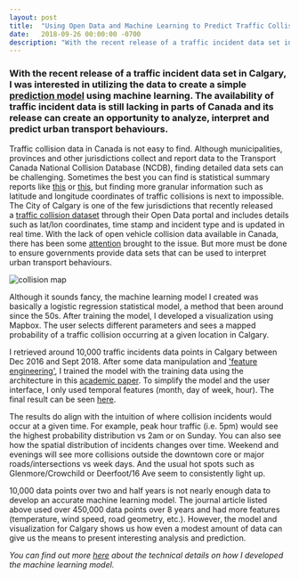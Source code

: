 ```yaml
---
layout: post
title:  "Using Open Data and Machine Learning to Predict Traffic Collisions"
date:   2018-09-26 00:00:00 -0700
description: "With the recent release of a traffic incident data set in Calgary, I was interested in utilizing the data to create a simple prediction model using machine learning. The availability of traffic incident data is still lacking in parts of Canada and its release can create an opportunity to analyze, interpret and predict urban transport behaviours."
---
```

### With the recent release of a traffic incident data set in Calgary, I was interested in utilizing the data to create a simple [prediction model][model] using machine learning. The availability of traffic incident data is still lacking in parts of Canada and its release can create an opportunity to analyze, interpret and predict urban transport behaviours.

Traffic collision data in Canada is not easy to find. Although municipalities, provinces and other jurisdictions collect and report data to the Transport Canada National Collision Database (NCDB), finding detailed data sets can be challenging. Sometimes the best you can find is statistical summary reports like [this](https://open.alberta.ca/dataset/25020446-adfb-4b57-9aaa-751d13dab72d/resource/9a5762e0-9113-4b87-bb4d-c05625431b6b/download/albertacollisionstatisticssummary2016.pdf) or [this](https://vancouver.ca/streets-transportation/collision-injury-data.aspx), but finding more granular information such as latitude and longitude coordinates of traffic collisions is next to impossible. The City of Calgary is one of the few jurisdictions that recently released a [traffic collision dataset](https://data.calgary.ca/Transportation-Transit/Traffic-Incidents/35ra-9556) through their Open Data portal and includes details such as lat/lon coordinates, time stamp and incident type and is updated in real time. With the lack of open vehicle collision data available in Canada, there has been some [attention](https://www.thestar.com/edmonton/2018/08/09/open-data-advocate-pushes-for-collision-information-after-alberta-road-deaths.html) brought to the issue. But more must be done to ensure governments provide data sets that can be used to interpret urban transport behaviours.

![collision map](https://s3-us-west-2.amazonaws.com/smohiudd.github.co/collision-prediction/incident_screenshot3.png)

Although it sounds fancy, the machine learning model I created was basically a logistic regression statistical model, a method that been around since the 50s. After training the model, I developed a visualization using Mapbox. The user selects different parameters and sees a mapped probability of a traffic collision occurring at a given location in Calgary. 

I retrieved around 10,000 traffic incidents data points in Calgary between Dec 2016 and Sept 2018. After some data manipulation and ['feature engineering'](https://developers.google.com/machine-learning/crash-course/representation/feature-engineering), I trained the model with the training data using the architecture in this [academic paper](http://urbcomp.ist.psu.edu/2017/papers/Predicting.pdf). To simplify the model and the user interface, I only used temporal features (month, day of week, hour). The final result can be seen [here](https://smohiudd.github.io/calgary-traffic-collision/).

The results do align with the intuition of where collision incidents would occur at a given time. For example, peak hour traffic (i.e. 5pm) would see the highest probability distribution vs 2am or on Sunday. You can also see how the spatial distribution of incidents changes over time. Weekend and evenings will see more collisions outside the downtown core or major roads/intersections vs week days. And the usual hot spots such as Glenmore/Crowchild or Deerfoot/16 Ave seem to consistently light up.

10,000 data points over two and half years is not nearly enough data to develop an accurate machine learning model. The journal article listed above used over 450,000 data points over 8 years and had more features (temperature, wind speed, road geometry, etc.). However, the model and visualization for Calgary shows us how even a modest amount of data can give us the means to present interesting analysis and prediction.

_You can find out more [here](https://nodalscapes.wordpress.com/2018/09/11/traffic-incident-prediction-model-using-machine-learning/) about the technical details on how I developed the machine learning model._

[model]:https://smohiudd.github.io/calgary-traffic-collision/
